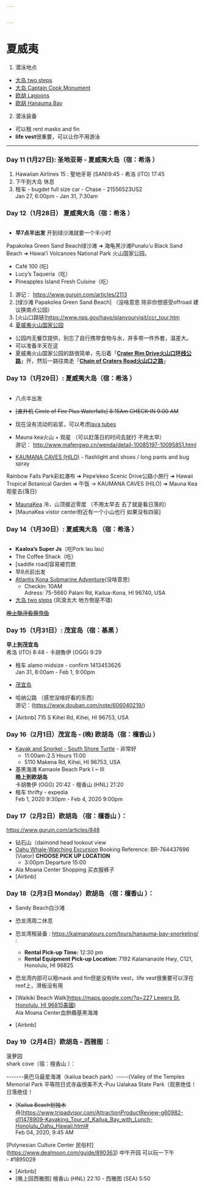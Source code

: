 ```yaml
---


---
```


<h1 id="夏威夷">夏威夷</h1>
<ol>
<li>潜泳地点</li>
</ol>
<ul>
<li><a href="https://www.tropicalsnorkeling.com/snorkeling-two-steps.html">大岛 two steps</a></li>
<li><a href="https://www.tropicalsnorkeling.com/snorkeling-captain-cook-monument.html">大岛 Captain Cook Monument</a></li>
<li><a href="https://www.tropicalsnorkeling.com/snorkeling-ko-olina-lagoons.html">欧胡 Lagoons</a></li>
<li><a href="https://www.tropicalsnorkeling.com/snorkeling-hanauma-bay.html">欧胡 Hanauma Bay</a></li>
</ul>
<ol start="2">
<li>潜泳装备</li>
</ol>
<ul>
<li>可以租 rent masks and fin</li>
<li><strong>life vest</strong>很重要，可以让你不用游泳</li>
</ul>
<hr>
<h3 id="day-11-1月27日--圣地亚哥---夏威夷大岛（宿：希洛-）">Day 11 (1月27日):  圣地亚哥 - 夏威夷大岛（宿：希洛 ）</h3>
<ol>
<li>Hawaiian Airlines 15 : 聖地牙哥 (SAN)9:45 - 希洛 (ITO) 17:45</li>
<li>下午到大岛 休息</li>
<li>租车 - bugdet full size car - Chase - 21556523US2<br>
Jan 27, 6:00pm - Jan 31, 7:30am</li>
</ol>
<h3 id="day-12（1月28日）-夏威夷大岛（宿：希洛-）">Day 12（1月28日） 夏威夷大岛（宿：希洛 ）</h3>
<p><img src="https://raw.githubusercontent.com/herbertpan/pics/master/Screen%20Shot%202020-01-26%20at%2020.46.12.png" alt=""></p>
<ul>
<li><strong>早7点半出发</strong> 开到绿沙滩就要一个半小时</li>
</ul>
<p>Papakolea Green Sand Beach绿沙滩 ➜ 海龟黑沙滩Punalu’u Black Sand Beach ➜ Hawai’i Volcanoes National Park 火山国家公园。</p>
<ul>
<li>Café 100 (吃)</li>
<li>Lucy’s Taqueria（吃）</li>
<li>Pineapples Island Fresh Cuisine（吃）</li>
</ul>
<ol>
<li>游记： <a href="https://www.guruin.com/articles/2113">https://www.guruin.com/articles/2113</a></li>
<li>[绿沙滩 Papakolea Green Sand Beach] （没啥意思 除非你想感受offroad 建议换南点公园）</li>
<li>[火山口路链]<a href="https://www.nps.gov/havo/planyourvisit/ccr_tour.htm">https://www.nps.gov/havo/planyourvisit/ccr_tour.htm</a></li>
<li><a href="http://www.mafengwo.cn/poi/14635.html">夏威夷火山国家公园</a></li>
</ol>
<ul>
<li>公园内无餐饮提供，别忘了自行携带食物与水，并多带一件外套，温差大。</li>
<li>可以准备半天在这</li>
<li>夏威夷火山国家公园的路很简单，先沿着「<a href="https://www.nps.gov/havo/planyourvisit/craterrimtour.htm"><strong>Crater Rim Drive火山口环线公路</strong></a>」开，然后一路往南走「<a href="https://www.nps.gov/havo/planyourvisit/ccr_tour.htm"><strong>Chain of Craters Road火山口之路</strong></a>」</li>
</ul>
<h3 id="day-13（1月29日）--夏威夷大岛（宿：希洛-）">Day 13（1月29日）:  夏威夷大岛（宿：希洛 ）</h3>
<p><img src="https://raw.githubusercontent.com/herbertpan/pics/master/Screen%20Shot%202020-01-26%20at%2020.53.22.png" alt=""></p>
<ul>
<li>
<p>八点半出发</p>
</li>
<li>
<p><s>[直升机 Circle of Fire Plus Waterfalls] 8:15Am CHECK-IN 9:00 AM</s></p>
</li>
<li>
<p>现在没有流动的岩浆，可以考虑<a href="http://www.d.com/activities-to-do/lava-tubes/#thurston">lava tubes</a></p>
</li>
<li>
<p>Mauna kea火山 + 观星 （可以赶落日的时间去就行 不用太早）<br>
游记： <a href="http://www.mafengwo.cn/wenda/detail-10085197-10095851.html">http://www.mafengwo.cn/wenda/detail-10085197-10095851.html</a></p>
</li>
<li>
<p><a href="https://www.lovebigisland.com/activities-to-do/lava-tubes/">KAUMANA CAVES (HILO)</a> - flashlight and shoes / long pants and bug spray</p>
</li>
</ul>
<p>Rainbow Falls Park彩虹瀑布 ➜ Pepe’ekeo Scenic Drive公路小旅行 ➜ Hawaii Tropical Botanical Garden ➜ 午饭 -&gt; KAUMANA CAVES (HILO) ➜ Mauna Kea观星去(落日)</p>
<ul>
<li><a href="https://www.lovebigisland.com/stargazing/#maunakea-info">MaunaKea</a> 冷，山顶接近零度 （不用太早去 去了就是看日落的）</li>
<li>[MaunaKea vistor center附近有一个小山也行 如果没有四驱]</li>
</ul>
<h3 id="day-14（1月30日）--夏威夷大岛-（宿：希洛-）">Day 14（1月30日）:  夏威夷大岛 （宿：希洛 ）</h3>
<p><img src="https://raw.githubusercontent.com/herbertpan/pics/master/Screen%20Shot%202020-01-26%20at%2020.33.49.png" alt=""></p>
<ul>
<li><strong>Kaaloa’s Super Js</strong>（吃Pork lau lau）</li>
<li>The Coffee Shack（吃）</li>
<li>[saddle road]容易被罚款</li>
<li>早8点前出发</li>
<li><a href="https://www.viator.com/tours/KOA/Atlantis-Kona-Submarine-Adventure/d669-3524KSUB">Atlantis Kona Submarine Adventure</a>(没啥意思)
<ul>
<li>Checkin: 10AM<br>
Adress: 75-5660 Palani Rd, Kailua-Kona, HI 96740, USA</li>
</ul>
</li>
<li><a href="https://www.tropicalsnorkeling.com/snorkeling-two-steps.html">大岛 two steps</a> (风浪太大 地方倒是不错)</li>
</ul>
<p><a href="https://cn.tripadvisor.com/AttractionProductReview-g60872-d11456671-Night_Manta_Ray_Adventure_Guaranteed-Kailua_Kona_Island_of_Hawaii_Hawaii.html"><s>晚上飘浮看魔鬼鱼</s></a></p>
<h3 id="day-15（1月31日）--茂宜岛（宿：基黑-）">Day 15（1月31日）:  茂宜岛（宿：基黑 ）</h3>
<p><strong>早上到茂宜岛</strong><br>
希洛 (ITO) 8:48 - 卡胡魯伊 (OGG) 9:29</p>
<ul>
<li>
<p>租车 alamo midsize - confirm 1413453626<br>
Jan 31, 8:00am - Feb 1, 9:00pm</p>
</li>
<li>
<p><a href="http://www.mafengwo.cn/travel-scenic-spot/mafengwo/10951.html">茂宜岛</a></p>
</li>
<li>
<p>哈纳公路 （感觉没啥好看的东西）<br>
游记：(<a href="https://www.douban.com/note/606040219/">https://www.douban.com/note/606040219/</a>)</p>
</li>
<li>
<p>[Airbnb] 715 S Kihei Rd, Kihei, HI 96753, USA</p>
</li>
</ul>
<h3 id="day-16（2月1日）茂宜岛---晚-欧胡岛（宿：檀香山-）">Day 16（2月1日）茂宜岛 - (晚) 欧胡岛（宿：檀香山 ）</h3>
<ul>
<li><a href="https://www.viator.com/tours/Maui/Kayak-and-Snorkel-South-Shore-Turtle/d671-3373TURTLE">Kayak and Snorkel - South Shore Turtle</a> - 非常好
<ul>
<li>11:00am-2.5 Hours 11:00</li>
<li>5110 Makena Rd, Kihei, HI 96753, USA</li>
</ul>
</li>
<li>基黑海滩 Kamaole Beach Park I ~ III<br>
<strong>晚上到欧胡岛</strong><br>
卡胡魯伊 (OGG) 20:42 - 檀香山 (HNL) 21:20</li>
<li>租车 thrifty - expedia<br>
Feb 1, 2020 9:30pm - Feb 4, 2020 9:00pm</li>
</ul>
<h3 id="day-17（2月2日）欧胡岛-（宿：檀香山-）：">Day 17（2月2日）欧胡岛 （宿：檀香山 ）：</h3>
<p><a href="https://www.guruin.com/articles/848">https://www.guruin.com/articles/848</a></p>
<ul>
<li>钻石山（daimond head lookout view</li>
<li><a href="https://www.viator.com/tours/Oahu/Oahu-Whale-Watching-Excursion/d672-2774WHALE">Oahu Whale-Watching Excursion</a> Booking Reference: BR-764437696 (Viator) <strong>CHOOSE PICK UP LOCATION</strong>
<ul>
<li>3:00pm Departure 15:00</li>
</ul>
</li>
<li>Ala Moana Center Shopping 买衣服裤子</li>
<li>[Airbnb]</li>
</ul>
<h3 id="day-18（2月3日-monday）欧胡岛-（宿：檀香山-）：">Day 18（2月3日 Monday）欧胡岛 （宿：檀香山 ）：</h3>
<ul>
<li>
<p>Sandy Beach白沙滩</p>
</li>
<li>
<p>恐龙湾周二休息</p>
</li>
<li>
<p>恐龙湾租装备 : <a href="https://kaimanatours.com/tours/hanauma-bay-snorkeling/">https://kaimanatours.com/tours/hanauma-bay-snorkeling/</a> :</p>
<ul>
<li><strong>Rental Pick-up Time:</strong> 12:30 pm</li>
<li><strong>Rental Equipment Pick-up Location:</strong> 7192 Kalanianaole Hwy, C121, Honolulu, HI 96825</li>
</ul>
</li>
<li>
<p>恐龙湾内部可以租mask and fin但是没有life vest，life vest很重要可以浮在reef上，滑板没有用</p>
</li>
<li>
<p>[Waikiki Beach Walk]<a href="https://maps.google.com/?q=227%20Lewers%20St,%20Honolulu,%20HI%2096815%E7%BE%8E%E5%9C%8B">https://maps.google.com/?q=227 Lewers St, Honolulu, HI 96815美國</a>)<br>
Ala Moana Center血拚趣基黑海滩</p>
</li>
<li>
<p>[Airbnb]</p>
</li>
</ul>
<h3 id="day-19（2月4日）欧胡岛---西雅图-：">Day 19（2月4日）欧胡岛 - 西雅图 ：</h3>
<p>菠萝园<br>
shark cove（宿：檀香山 ）：</p>
<p>-------奥巴马最爱海滩（kailua beach park）-----(Valley of the Temples Memorial Park 平等院日式寺庙很美不大-Puu Ualakaa State Park（观景绝佳！日落绝佳！</p>
<ul>
<li>[<s>Kailua Beach划独木舟</s>]<a href="https://www.tripadvisor.com/AttractionProductReview-g60982-d11478909-Kayaking_Tour_of_Kailua_Bay_with_Lunch-Honolulu_Oahu_Hawaii.html#">https://www.tripadvisor.com/AttractionProductReview-g60982-d11478909-Kayaking_Tour_of_Kailua_Bay_with_Lunch-Honolulu_Oahu_Hawaii.html#</a><br>
Feb 04, 2020, 9:45 AM</li>
</ul>
<p>[Polynesian Culture Center 民俗村] (<a href="https://www.dealmoon.com/guide/890363">https://www.dealmoon.com/guide/890363</a>) 中午开园 可以玩一下午<br>
- #1895029</p>
<ul>
<li>[Airbnb]</li>
<li>[晚上回西雅图] 檀香山 (HNL) 22:10 - 西雅图 (SEA) 5:50</li>
</ul>

